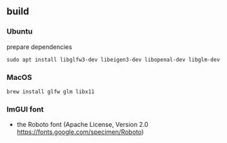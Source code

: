 ## build
### Ubuntu
prepare dependencies
```shell
sudo apt install libglfw3-dev libeigen3-dev libopenal-dev libglm-dev
```

### MacOS
```shell
brew install glfw glm libx11
```

### ImGUI font
- the Roboto font (Apache License, Version 2.0 https://fonts.google.com/specimen/Roboto)